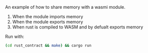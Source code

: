 An example of how to share memory with a wasmi module.

1. When the module imports memory
2. When the module exports memory
3. When rust is compiled to WASM and by defualt exports memory

Run with:

```bash
(cd rust_contract && make) && cargo run
```
